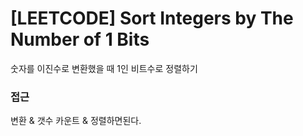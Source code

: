 # [LEETCODE] Sort Integers by The Number of 1 Bits

숫자를 이진수로 변환했을 때 1인 비트수로 정렬하기

### 접근

변환 & 갯수 카운트 & 정렬하면된다.
